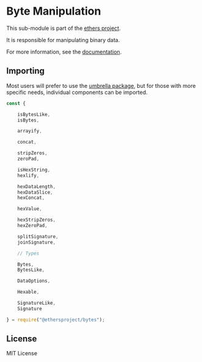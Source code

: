 # Byte Manipulation

This sub-module is part of the [ethers project](https://github.com/ethers-io/ethers.js).

It is responsible for manipulating binary data.

For more information, see the [documentation](https://docs.ethers.io/v5/api/utils/bytes/).

## Importing

Most users will prefer to use the [umbrella package](https://www.npmjs.com/package/ethers), but for those with more specific needs, individual components can be imported.

```javascript
const {

    isBytesLike,
    isBytes,

    arrayify,

    concat,

    stripZeros,
    zeroPad,

    isHexString,
    hexlify,

    hexDataLength,
    hexDataSlice,
    hexConcat,

    hexValue,

    hexStripZeros,
    hexZeroPad,

    splitSignature,
    joinSignature,

    // Types

    Bytes,
    BytesLike,

    DataOptions,

    Hexable,

    SignatureLike,
    Signature

} = require("@ethersproject/bytes");
```

## License

MIT License

